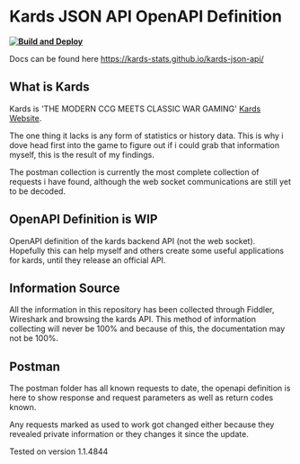 # Kards JSON API OpenAPI Definition

**[![Build and Deploy](https://github.com/Kards-Stats/kards-json-api/actions/workflows/build-deploy.yml/badge.svg)](https://github.com/Kards-Stats/kards-json-api/actions/workflows/build-deploy.yml)**

Docs can be found here https://kards-stats.github.io/kards-json-api/

## What is Kards

Kards is 'THE MODERN CCG MEETS CLASSIC WAR GAMING' [Kards Website](https://www.kards.com/).

The one thing it lacks is any form of statistics or history data. This is why i dove head first into the game to figure out if i could grab that information myself, this is the result of my findings.

The postman collection is currently the most complete collection of requests i have found, although the web socket communications are still yet to be decoded.

## OpenAPI Definition is WIP

OpenAPI definition of the kards backend API (not the web socket). Hopefully this can help myself and others create some useful applications for kards, until they release an official API.

## Information Source

All the information in this repository has been collected through Fiddler, Wireshark and browsing the kards API. This method of information collecting will never be 100% and because of this, the documentation may not be 100%.

## Postman

The postman folder has all known requests to date, the openapi definition is here to show response and request parameters as well as return codes known.

Any requests marked as used to work got changed either because they revealed private information or they changes it since the update.

Tested on version 1.1.4844
